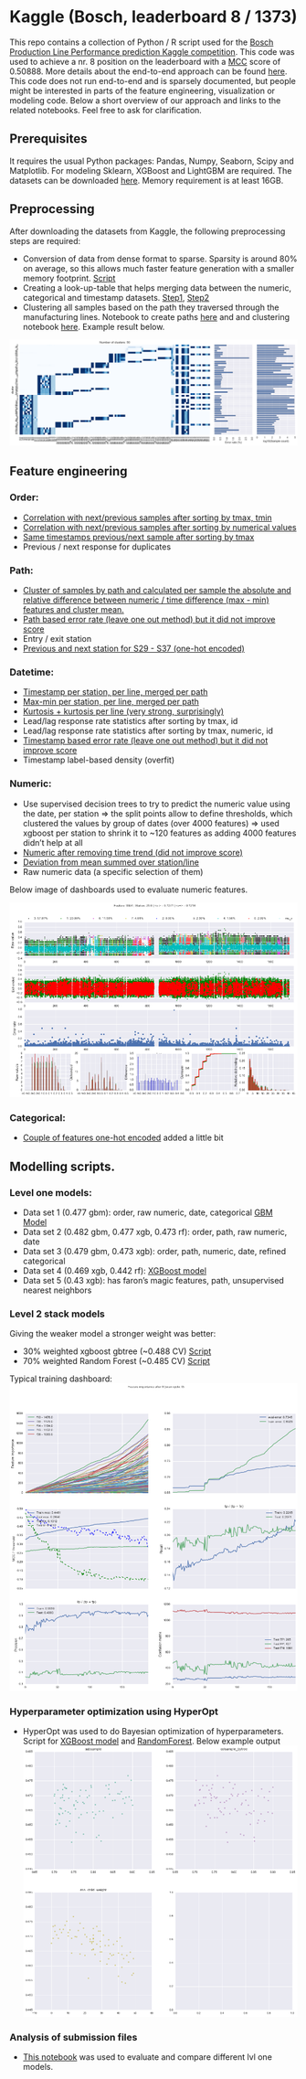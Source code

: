 # Kaggle (Bosch, leaderboard 8 / 1373)
This repo contains a collection of Python / R script used for the [Bosch Production Line Performance prediction Kaggle competition](https://www.kaggle.com/c/bosch-production-line-performance). This code was used to achieve a nr. 8 position on the leaderboard with a [MCC](https://www.kaggle.com/c/bosch-production-line-performance/details/evaluation) score of 0.50888. More details about the end-to-end approach can be found [here](https://www.kaggle.com/c/bosch-production-line-performance/forums/t/25382/8th-place-solution-team-lajmburo). This code does not run end-to-end and is sparsely documented, but people might be interested in parts of the feature engineering, visualization or modeling code. Below a short overview of our approach and links to the related notebooks. Feel free to ask for clarification.

## Prerequisites
It requires the usual Python packages: Pandas, Numpy, Seaborn, Scipy and Matplotlib. For modeling Sklearn, XGBoost and LightGBM are required. The datasets can be downloaded [here](https://www.kaggle.com/c/bosch-production-line-performance/data). Memory requirement is at least 16GB.

## Preprocessing
After downloading the datasets from Kaggle, the following preprocessing steps are required:
- Conversion of data from dense format to sparse. Sparsity is around 80% on average, so this allows much faster feature generation with a smaller memory footprint. [Script](pre_convert_data_to_sparse.ipynb)
- Creating a look-up-table that helps merging data between the numeric, categorical and timestamp datasets. [Step1](pre_create_lookup_table.ipynb), [Step2](pre_create_lookup_table_lines_V2.ipynb)
- Clustering all samples based on the path they traversed through the manufacturing lines. Notebook to create paths [here](pre_path_per_sample.ipynb) and and clustering notebook [here](pre_kmeans_cluster.ipynb). Example result below.

![Clustered paths](images/pre_path_clusters.png)


## Feature engineering
### Order:
- [Correlation with next/previous samples after sorting by tmax, tmin](feature_set_magic.ipynb)
- [Correlation with next/previous samples after sorting by numerical values](feature_set_lead_lag_numeric.ipynb)
- [Same timestamps previous/next sample after sorting by tmax](feature_set_same_line.ipynb)
- Previous / next response for duplicates

### Path:
- [Cluster of samples by path and calculated per sample the absolute and relative difference between numeric / time difference (max - min) features and cluster mean.](feature_set_path.ipynb)
- [Path based error rate (leave one out method) but it did not improve score](feature_set_randomized_loo_time_path.ipynb)
- Entry / exit station
- [Previous and next station for S29 - S37 (one-hot encoded)](feature_set_source_dest_stations.ipynb)

### Datetime:
- [Timestamp per station, per line, merged per path](feature_set_date.ipynb)
- [Max-min per station, per line, merged per path](feature_set_date.ipynb)
- [Kurtosis + kurtosis per line (very strong, surprisingly)](feature_set_timestamp.ipynb)
- Lead/lag response rate statistics after sorting by tmax, id
- Lead/lag response rate statistics after sorting by tmax, numeric, id
- [Timestamp based error rate (leave one out method) but it did not improve score](feat_randomized_loo_time_path.ipynb)
- Timestamp label-based density (overfit)

### Numeric:
- Use supervised decision trees to try to predict the numeric value using the date, per station => the split points allow to define thresholds, which clustered the values by group of dates (over 4000 features) => used xgboost per station to shrink it to ~120 features as adding 4000 features didn’t help at all
- [Numeric after removing time trend (did not improve score)](feature_set_numeric_detrended.ipynb)
- [Deviation from mean summed over station/line](feature_set_numeric.ipynb)
- Raw numeric data (a specific selection of them)

Below image of dashboards used to evaluate numeric features.

![Numeric value](images/numeric.png)

### Categorical:
- [Couple of features one-hot encoded](feature_set_categorical.ipynb) added a little bit


## Modelling scripts.

### Level one models:
- Data set 1 (0.477 gbm): order, raw numeric, date, categorical [GBM Model](model_lgbm.R)
- Data set 2 (0.482 gbm, 0.477 xgb, 0.473 rf): order, path, raw numeric, date
- Data set 3 (0.479 gbm, 0.473 xgb): order, path, numeric, date, refined categorical
- Data set 4 (0.469 xgb, 0.442 rf): [XGBoost model](model_xgb.R)
- Data set 5 (0.43 xgb): has faron’s magic features, path, unsupervised nearest neighbors
    
### Level 2 stack models 
Giving the weaker model a stronger weight was better:
- 30% weighted xgboost gbtree (~0.488 CV) [Script](model_xgb_lv2_v5.R)
- 70% weighted Random Forest (~0.485 CV) [Script](model_rf_lv2_v3.R)

Typical training dashboard:
![training dashboard](images/monitor.png)

### Hyperparameter optimization using HyperOpt
- HyperOpt was used to do Bayesian optimization of hyperparameters. Script for [XGBoost model](model_hyperopt.ipynb) and [RandomForest](model_hyperopt-stacker.ipynb). Below example output
![HyperOpt](images/model_hyperopt.png)


### Analysis of submission files
- [This notebook](model_submission_analysis.ipynb) was used to evaluate and compare different lvl one models.
